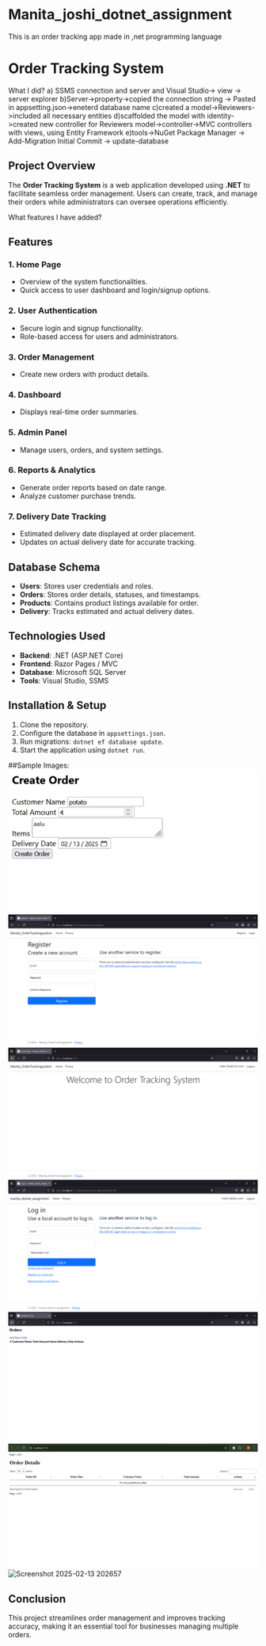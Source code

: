 # Manita_joshi_dotnet_assignment
This is an order tracking app made in ,net programming language 
# Order Tracking System


What I  did?
a) SSMS connection and server and Visual Studio-> view -> server explorer
b)Server->property->copied the connection string -> Pasted in appsetting.json->eneterd database name
c)created a model->Reviewers->included all necessary entities
d)scaffolded the model with identity->created new controller for Reviewers model->controller->MVC controllers with views, using Entity Framework
e)tools->NuGet Package Manager -> Add-Migration Initial Commit -> update-database
## Project Overview
The **Order Tracking System** is a web application developed using **.NET** to facilitate seamless order management. Users can create, track, and manage their orders while administrators can oversee operations efficiently.

What features I have added?
## Features

### 1. Home Page
- Overview of the system functionalities.
- Quick access to user dashboard and login/signup options.

### 2. User Authentication
- Secure login and signup functionality.
- Role-based access for users and administrators.

### 3. Order Management
- Create new orders with product details.

### 4. Dashboard
- Displays real-time order summaries.

### 5. Admin Panel
- Manage users, orders, and system settings.

### 6. Reports & Analytics
- Generate order reports based on date range.
- Analyze customer purchase trends.

### 7. Delivery Date Tracking
- Estimated delivery date displayed at order placement.
- Updates on actual delivery date for accurate tracking.

## Database Schema
- **Users**: Stores user credentials and roles.
- **Orders**: Stores order details, statuses, and timestamps.
- **Products**: Contains product listings available for order.
- **Delivery**: Tracks estimated and actual delivery dates.

## Technologies Used
- **Backend**: .NET (ASP.NET Core)
- **Frontend**: Razor Pages / MVC
- **Database**: Microsoft SQL Server
- **Tools**: Visual Studio, SSMS

## Installation & Setup
1. Clone the repository.
2. Configure the database in `appsettings.json`.
3. Run migrations: `dotnet ef database update`.
4. Start the application using `dotnet run`.

##Sample Images:
![Screenshot 2025-02-13 202246](https://github.com/Manita0z/Manita_joshi_dotnet_assignment/blob/main/screenshots%20of%20the%20%20output/Screenshot%202025-02-13%20202830.png)
![Screenshot 2025-02-13 202313](https://github.com/Manita0z/Manita_joshi_dotnet_assignment/blob/main/screenshots%20of%20the%20%20output/Screenshot%202025-02-13%20230546.png)
![Screenshot 2025-02-13 202439](https://github.com/Manita0z/Manita_joshi_dotnet_assignment/blob/main/screenshots%20of%20the%20%20output/Screenshot%202025-02-13%20234310.png)
![Screenshot 2025-02-13 202527](https://github.com/Manita0z/Manita_joshi_dotnet_assignment/blob/main/screenshots%20of%20the%20%20output/Screenshot%202025-02-14%20013635.png)
![Screenshot 2025-02-13 202540](https://github.com/Manita0z/Manita_joshi_dotnet_assignment/blob/main/screenshots%20of%20the%20%20output/Screenshot%202025-02-14%20013653.png)
![Screenshot 2025-02-13 202638](https://github.com/Manita0z/Manita_joshi_dotnet_assignment/blob/main/screenshots%20of%20the%20%20output/Screenshot%202025-02-14%20024123.png)
![Screenshot 2025-02-13 202657](https://github.com/Manita0z/Manita_joshi_dotnet_assignment/blob/main/screenshots%20of%20the%20%20output/Screenshot%202025-02-14%20024107.png)
  

## Conclusion
This project streamlines order management and improves tracking accuracy, making it an essential tool for businesses managing multiple orders.

